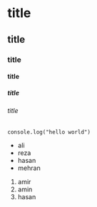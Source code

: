 # title
## title
### title
#### title
##### title
###### title

```
console.log("hello world")

```

- ali
- reza
- hasan
- mehran

1. amir
2. amin
3. hasan